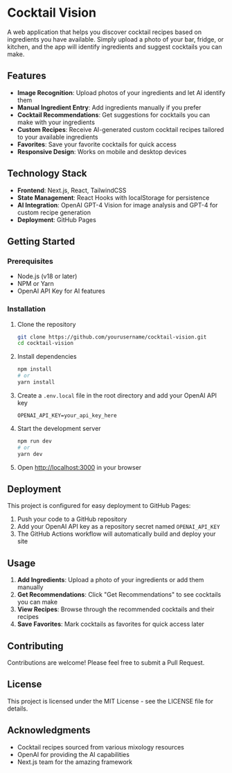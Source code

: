 # Cocktail Vision

A web application that helps you discover cocktail recipes based on ingredients you have available. Simply upload a photo of your bar, fridge, or kitchen, and the app will identify ingredients and suggest cocktails you can make.

## Features

- **Image Recognition**: Upload photos of your ingredients and let AI identify them
- **Manual Ingredient Entry**: Add ingredients manually if you prefer
- **Cocktail Recommendations**: Get suggestions for cocktails you can make with your ingredients
- **Custom Recipes**: Receive AI-generated custom cocktail recipes tailored to your available ingredients
- **Favorites**: Save your favorite cocktails for quick access
- **Responsive Design**: Works on mobile and desktop devices

## Technology Stack

- **Frontend**: Next.js, React, TailwindCSS
- **State Management**: React Hooks with localStorage for persistence
- **AI Integration**: OpenAI GPT-4 Vision for image analysis and GPT-4 for custom recipe generation
- **Deployment**: GitHub Pages

## Getting Started

### Prerequisites

- Node.js (v18 or later)
- NPM or Yarn
- OpenAI API Key for AI features

### Installation

1. Clone the repository
   ```bash
   git clone https://github.com/yourusername/cocktail-vision.git
   cd cocktail-vision
   ```

2. Install dependencies
   ```bash
   npm install
   # or
   yarn install
   ```

3. Create a `.env.local` file in the root directory and add your OpenAI API key
   ```
   OPENAI_API_KEY=your_api_key_here
   ```

4. Start the development server
   ```bash
   npm run dev
   # or
   yarn dev
   ```

5. Open [http://localhost:3000](http://localhost:3000) in your browser

## Deployment

This project is configured for easy deployment to GitHub Pages:

1. Push your code to a GitHub repository
2. Add your OpenAI API key as a repository secret named `OPENAI_API_KEY`
3. The GitHub Actions workflow will automatically build and deploy your site

## Usage

1. **Add Ingredients**: Upload a photo of your ingredients or add them manually
2. **Get Recommendations**: Click "Get Recommendations" to see cocktails you can make
3. **View Recipes**: Browse through the recommended cocktails and their recipes
4. **Save Favorites**: Mark cocktails as favorites for quick access later

## Contributing

Contributions are welcome! Please feel free to submit a Pull Request.

## License

This project is licensed under the MIT License - see the LICENSE file for details.

## Acknowledgments

- Cocktail recipes sourced from various mixology resources
- OpenAI for providing the AI capabilities
- Next.js team for the amazing framework